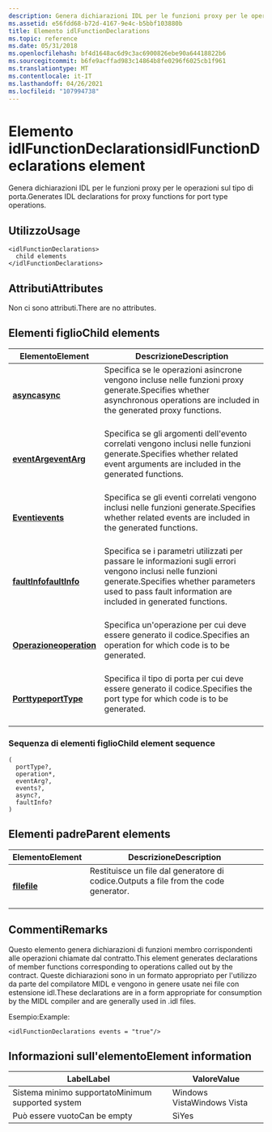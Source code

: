 ```yaml
---
description: Genera dichiarazioni IDL per le funzioni proxy per le operazioni sul tipo di porta.
ms.assetid: e56fdd68-b72d-4167-9e4c-b5bbf103880b
title: Elemento idlFunctionDeclarations
ms.topic: reference
ms.date: 05/31/2018
ms.openlocfilehash: bf4d1648ac6d9c3ac6900826ebe90a64418822b6
ms.sourcegitcommit: b6fe9acffad983c14864b8fe0296f6025cb1f961
ms.translationtype: MT
ms.contentlocale: it-IT
ms.lasthandoff: 04/26/2021
ms.locfileid: "107994738"
---
```

# <a name="idlfunctiondeclarations-element"></a><span data-ttu-id="59c2f-103">Elemento idlFunctionDeclarations</span><span class="sxs-lookup"><span data-stu-id="59c2f-103">idlFunctionDeclarations element</span></span>

<span data-ttu-id="59c2f-104">Genera dichiarazioni IDL per le funzioni proxy per le operazioni sul tipo di porta.</span><span class="sxs-lookup"><span data-stu-id="59c2f-104">Generates IDL declarations for proxy functions for port type operations.</span></span>

## <a name="usage"></a><span data-ttu-id="59c2f-105">Utilizzo</span><span class="sxs-lookup"><span data-stu-id="59c2f-105">Usage</span></span>

``` syntax
<idlFunctionDeclarations>
  child elements
</idlFunctionDeclarations>
```

## <a name="attributes"></a><span data-ttu-id="59c2f-106">Attributi</span><span class="sxs-lookup"><span data-stu-id="59c2f-106">Attributes</span></span>

<span data-ttu-id="59c2f-107">Non ci sono attributi.</span><span class="sxs-lookup"><span data-stu-id="59c2f-107">There are no attributes.</span></span>

## <a name="child-elements"></a><span data-ttu-id="59c2f-108">Elementi figlio</span><span class="sxs-lookup"><span data-stu-id="59c2f-108">Child elements</span></span>



| <span data-ttu-id="59c2f-109">Elemento</span><span class="sxs-lookup"><span data-stu-id="59c2f-109">Element</span></span>                                   | <span data-ttu-id="59c2f-110">Descrizione</span><span class="sxs-lookup"><span data-stu-id="59c2f-110">Description</span></span>                                                                                                             |
|-------------------------------------------|-------------------------------------------------------------------------------------------------------------------------|
| [<span data-ttu-id="59c2f-111">**async**</span><span class="sxs-lookup"><span data-stu-id="59c2f-111">**async**</span></span>](async.md)<br/>         | <span data-ttu-id="59c2f-112">Specifica se le operazioni asincrone vengono incluse nelle funzioni proxy generate.</span><span class="sxs-lookup"><span data-stu-id="59c2f-112">Specifies whether asynchronous operations are included in the generated proxy functions.</span></span><br/> <br/>         |
| [<span data-ttu-id="59c2f-113">**eventArg**</span><span class="sxs-lookup"><span data-stu-id="59c2f-113">**eventArg**</span></span>](eventarg.md)<br/>   | <span data-ttu-id="59c2f-114">Specifica se gli argomenti dell'evento correlati vengono inclusi nelle funzioni generate.</span><span class="sxs-lookup"><span data-stu-id="59c2f-114">Specifies whether related event arguments are included in the generated functions.</span></span><br/> <br/>               |
| [<span data-ttu-id="59c2f-115">**Eventi**</span><span class="sxs-lookup"><span data-stu-id="59c2f-115">**events**</span></span>](events.md)<br/>       | <span data-ttu-id="59c2f-116">Specifica se gli eventi correlati vengono inclusi nelle funzioni generate.</span><span class="sxs-lookup"><span data-stu-id="59c2f-116">Specifies whether related events are included in the generated functions.</span></span><br/> <br/>                        |
| [<span data-ttu-id="59c2f-117">**faultInfo**</span><span class="sxs-lookup"><span data-stu-id="59c2f-117">**faultInfo**</span></span>](faultinfo.md)<br/> | <span data-ttu-id="59c2f-118">Specifica se i parametri utilizzati per passare le informazioni sugli errori vengono inclusi nelle funzioni generate.</span><span class="sxs-lookup"><span data-stu-id="59c2f-118">Specifies whether parameters used to pass fault information are included in generated functions.</span></span><br/> <br/> |
| [<span data-ttu-id="59c2f-119">**Operazione**</span><span class="sxs-lookup"><span data-stu-id="59c2f-119">**operation**</span></span>](operation.md)<br/> | <span data-ttu-id="59c2f-120">Specifica un'operazione per cui deve essere generato il codice.</span><span class="sxs-lookup"><span data-stu-id="59c2f-120">Specifies an operation for which code is to be generated.</span></span><br/> <br/>                                        |
| [<span data-ttu-id="59c2f-121">**Porttype**</span><span class="sxs-lookup"><span data-stu-id="59c2f-121">**portType**</span></span>](porttype.md)<br/>   | <span data-ttu-id="59c2f-122">Specifica il tipo di porta per cui deve essere generato il codice.</span><span class="sxs-lookup"><span data-stu-id="59c2f-122">Specifies the port type for which code is to be generated.</span></span><br/> <br/>                                       |



### <a name="child-element-sequence"></a><span data-ttu-id="59c2f-123">Sequenza di elementi figlio</span><span class="sxs-lookup"><span data-stu-id="59c2f-123">Child element sequence</span></span>

``` syntax
(
  portType?, 
  operation*, 
  eventArg?, 
  events?, 
  async?, 
  faultInfo?
)
```

## <a name="parent-elements"></a><span data-ttu-id="59c2f-124">Elementi padre</span><span class="sxs-lookup"><span data-stu-id="59c2f-124">Parent elements</span></span>



| <span data-ttu-id="59c2f-125">Elemento</span><span class="sxs-lookup"><span data-stu-id="59c2f-125">Element</span></span>                         | <span data-ttu-id="59c2f-126">Descrizione</span><span class="sxs-lookup"><span data-stu-id="59c2f-126">Description</span></span>                                                    |
|---------------------------------|----------------------------------------------------------------|
| [<span data-ttu-id="59c2f-127">**ﬁle**</span><span class="sxs-lookup"><span data-stu-id="59c2f-127">**file**</span></span>](file.md)<br/> | <span data-ttu-id="59c2f-128">Restituisce un file dal generatore di codice.</span><span class="sxs-lookup"><span data-stu-id="59c2f-128">Outputs a file from the code generator.</span></span><br/> <br/> |



## <a name="remarks"></a><span data-ttu-id="59c2f-129">Commenti</span><span class="sxs-lookup"><span data-stu-id="59c2f-129">Remarks</span></span>

<span data-ttu-id="59c2f-130">Questo elemento genera dichiarazioni di funzioni membro corrispondenti alle operazioni chiamate dal contratto.</span><span class="sxs-lookup"><span data-stu-id="59c2f-130">This element generates declarations of member functions corresponding to operations called out by the contract.</span></span> <span data-ttu-id="59c2f-131">Queste dichiarazioni sono in un formato appropriato per l'utilizzo da parte del compilatore MIDL e vengono in genere usate nei file con estensione idl.</span><span class="sxs-lookup"><span data-stu-id="59c2f-131">These declarations are in a form appropriate for consumption by the MIDL compiler and are generally used in .idl files.</span></span>

<span data-ttu-id="59c2f-132">Esempio:</span><span class="sxs-lookup"><span data-stu-id="59c2f-132">Example:</span></span>

``` syntax
<idlFunctionDeclarations events = "true"/>
```

## <a name="element-information"></a><span data-ttu-id="59c2f-133">Informazioni sull'elemento</span><span class="sxs-lookup"><span data-stu-id="59c2f-133">Element information</span></span>



| <span data-ttu-id="59c2f-134">Label</span><span class="sxs-lookup"><span data-stu-id="59c2f-134">Label</span></span> | <span data-ttu-id="59c2f-135">Valore</span><span class="sxs-lookup"><span data-stu-id="59c2f-135">Value</span></span> |
|-------------------------------------|---------------|
| <span data-ttu-id="59c2f-136">Sistema minimo supportato</span><span class="sxs-lookup"><span data-stu-id="59c2f-136">Minimum supported system</span></span><br/> | <span data-ttu-id="59c2f-137">Windows Vista</span><span class="sxs-lookup"><span data-stu-id="59c2f-137">Windows Vista</span></span> |
| <span data-ttu-id="59c2f-138">Può essere vuoto</span><span class="sxs-lookup"><span data-stu-id="59c2f-138">Can be empty</span></span>                        | <span data-ttu-id="59c2f-139">Sì</span><span class="sxs-lookup"><span data-stu-id="59c2f-139">Yes</span></span>           |



 

 





